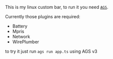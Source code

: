 This is my linux custom bar, to run it you need [`AGS`](https://github.com/aylur/ags).

Currently those plugins are required:
- Battery
- Mpris
- Network
- WirePlumber

to try it just run `ags run app.ts` using AGS v3